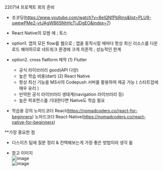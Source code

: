 220714 프로젝트 회의 준비

- 조코딩(https://www.youtube.com/watch?v=8eIQNfPbRms&list=PLU9-uwewPMe2-vtJAgWB6SNhHcTjJDgEO&index=7)

- React Native의 모범 예 ; 토스

 - option1. 앱의 모든 flow를 웹으로
 ; 앱을 동작시킬 때마다 항상 최신 리소스를 다운로드 해야하므로 네트워크 환경에 크게 의존적
 ; 성능적인 한계
 - option2. cross flatform 제작
  (1) Flutter
   - 공식 라이브러리 good(API 다양)
   - 높은 학습 비용(dart)
  (2) React Native
   - 항상 최신 기능을 MS사의 Codepush 서버를 활용하여 제공 가능 ( 스타트업에 매우 유리 )
   - 빈약한 공식 라이브러리 생태계(navigation 라이브러리 등)
   - 높은 퍼포먼스를 기대한다면 Native도 학습 필요

- 학습용 강의
노마드코더 React(https://nomadcoders.co/react-for-beginners)
노마드코더 React-Native(https://nomadcoders.co/react-native-for-beginners)

**가장 중요한 점
- 디스이즈 팀에 질문 정리 & 컨택해보는게 가장 좋은 방법이라 생각 듦

+ 참고 이미지  
![image](https://user-images.githubusercontent.com/49461207/178987477-091f1c98-52b9-4626-8b1f-083999a91219.png)  
![image](https://user-images.githubusercontent.com/49461207/178989003-7ab54cff-8f58-4632-bbb6-ad493d347838.png)


